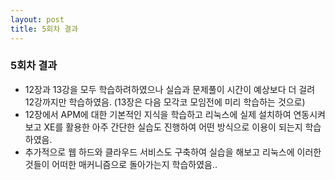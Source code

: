 ```yaml
---
layout: post
title: 5회차 결과
---
```


### 5회차 결과

* 12장과 13강을 모두 학습하려하였으나 실습과 문제풀이 시간이 예상보다 더 걸려 12강까지만 학습하였음. (13장은 다음 모각코 모임전에 미리 학습하는 것으로)
* 12장에서 APM에 대한 기본적인 지식을 학습하고 리눅스에 실제 설치하여 연동시켜보고 XE를 활용한 아주 간단한 실습도 진행하여 어떤 방식으로 이용이 되는지 학습하였음.
* 추가적으로 웹 하드와 클라우드 서비스도 구축하여 실습을 해보고 리눅스에 이러한 것들이 어떠한 매커니즘으로 돌아가는지 학습하였음..
